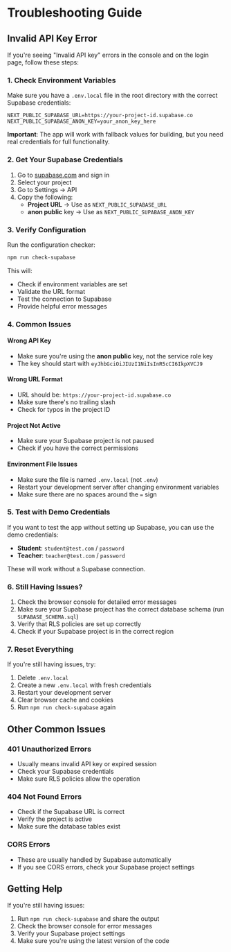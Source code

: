# Troubleshooting Guide

## Invalid API Key Error

If you're seeing "Invalid API key" errors in the console and on the login page, follow these steps:

### 1. Check Environment Variables

Make sure you have a `.env.local` file in the root directory with the correct Supabase credentials:

```env
NEXT_PUBLIC_SUPABASE_URL=https://your-project-id.supabase.co
NEXT_PUBLIC_SUPABASE_ANON_KEY=your_anon_key_here
```

**Important**: The app will work with fallback values for building, but you need real credentials for full functionality.

### 2. Get Your Supabase Credentials

1. Go to [supabase.com](https://supabase.com) and sign in
2. Select your project
3. Go to Settings → API
4. Copy the following:
   - **Project URL** → Use as `NEXT_PUBLIC_SUPABASE_URL`
   - **anon public** key → Use as `NEXT_PUBLIC_SUPABASE_ANON_KEY`

### 3. Verify Configuration

Run the configuration checker:

```bash
npm run check-supabase
```

This will:
- Check if environment variables are set
- Validate the URL format
- Test the connection to Supabase
- Provide helpful error messages

### 4. Common Issues

#### Wrong API Key
- Make sure you're using the **anon public** key, not the service role key
- The key should start with `eyJhbGciOiJIUzI1NiIsInR5cCI6IkpXVCJ9`

#### Wrong URL Format
- URL should be: `https://your-project-id.supabase.co`
- Make sure there's no trailing slash
- Check for typos in the project ID

#### Project Not Active
- Make sure your Supabase project is not paused
- Check if you have the correct permissions

#### Environment File Issues
- Make sure the file is named `.env.local` (not `.env`)
- Restart your development server after changing environment variables
- Make sure there are no spaces around the `=` sign

### 5. Test with Demo Credentials

If you want to test the app without setting up Supabase, you can use the demo credentials:

- **Student**: `student@test.com` / `password`
- **Teacher**: `teacher@test.com` / `password`

These will work without a Supabase connection.

### 6. Still Having Issues?

1. Check the browser console for detailed error messages
2. Make sure your Supabase project has the correct database schema (run `SUPABASE_SCHEMA.sql`)
3. Verify that RLS policies are set up correctly
4. Check if your Supabase project is in the correct region

### 7. Reset Everything

If you're still having issues, try:

1. Delete `.env.local`
2. Create a new `.env.local` with fresh credentials
3. Restart your development server
4. Clear browser cache and cookies
5. Run `npm run check-supabase` again

## Other Common Issues

### 401 Unauthorized Errors
- Usually means invalid API key or expired session
- Check your Supabase credentials
- Make sure RLS policies allow the operation

### 404 Not Found Errors
- Check if the Supabase URL is correct
- Verify the project is active
- Make sure the database tables exist

### CORS Errors
- These are usually handled by Supabase automatically
- If you see CORS errors, check your Supabase project settings

## Getting Help

If you're still having issues:

1. Run `npm run check-supabase` and share the output
2. Check the browser console for error messages
3. Verify your Supabase project settings
4. Make sure you're using the latest version of the code
